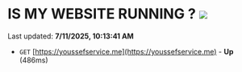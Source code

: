 # IS MY WEBSITE RUNNING ? [![](https://img.shields.io/static/v1?label=Sponsor&message=%E2%9D%A4&logo=GitHub&color=%23fe8e86)](https://github.com/sponsors/Youssef-Lehmam)

Last updated: **7/11/2025, 10:13:41 AM**

- `GET` [https://youssefservice.me](https://youssefservice.me) - **Up** (486ms)
